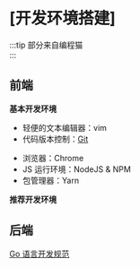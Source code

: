 # [开发环境搭建]

:::tip
部分来自编程猫<br>
:::

## 前端

**基本开发环境**

- 轻便的文本编辑器：vim
- 代码版本控制：[Git](./12.md)
<!-- - 开发协作：[Phabricator](./14.md) & [Arcanist](./15.md) -->
- 浏览器：Chrome
- JS 运行环境：NodeJS & NPM
- 包管理器：Yarn

**推荐开发环境**
<!-- 
- 终端模拟器：[iTerm2](./16.md)
- Shell：[Zsh](./17.md)
- 科学上网：[Shadowsocks](./https://fly.bgp.sh/auth/login) -->

## 后端

[Go 语言开发规范](./13.md)


